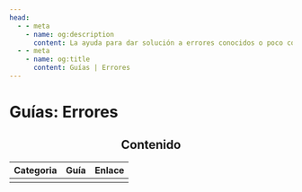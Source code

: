 ```yaml
---
head:
  - - meta
    - name: og:description
      content: La ayuda para dar solución a errores conocidos o poco conocidos que se hayan encontrado y resuelto.
  - - meta
    - name: og:title
      content: Guías | Errores
---
```

# Guías: Errores

<div align=center>

## Contenido
| Categoria | Guía | Enlace |
|:---------:|:----:|:------:|
| | | |

</div>